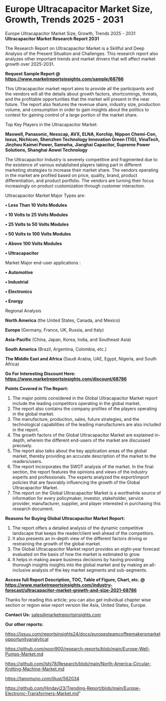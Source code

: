 # Europe Ultracapacitor Market Size, Growth, Trends 2025 - 2031
 Europe Ultracapacitor Market Size, Growth, Trends 2025 - 2031
<strong>Ultracapacitor Market Research Report 2031</strong>

The Research Report on Ultracapacitor Market is a Skillful and Deep Analysis of the Present Situation and Challenges. This research report also analyzes other important trends and market drivers that will affect market growth over 2025-2031.

<strong>Request Sample Report @ <a href=https://www.marketreportsinsights.com/sample/68786>https://www.marketreportsinsights.com/sample/68786</a></strong>

This Ultracapacitor market report aims to provide all the participants and the vendors will all the details about growth factors, shortcomings, threats, and the profitable opportunities that the market will present in the near future. The report also features the revenue share, industry size, production volume, and consumption in order to gain insights about the politics to contest for gaining control of a large portion of the market share.

Top Key Players in the Ultracapacitor Market:

<strong>Maxwell, Panasonic, Nesscap, AVX, ELNA, Korchip, Nippon Chemi-Con, Ioxus, Nichicon, Shenzhen Technology Innovation Green (TIG), VinaTech, Jinzhou Kaimei Power, Samwha, Jianghai Capacitor, Supreme Power Solutions, Shanghai Aowei Technology</strong>

The Ultracapacitor Industry is severely competitive and fragmented due to the existence of various established players taking part in different marketing strategies to increase their market share. The vendors operating in the market are profiled based on price, quality, brand, product differentiation, and product portfolio. The vendors are turning their focus increasingly on product customization through customer interaction.

Ultracapacitor Market Major Types are:

<strong>• Less Than 10 Volts Modules

• 10 Volts to 25 Volts Modules

• 25 Volts to 50 Volts Modules

• 50 Volts to 100 Volts Modules

• Above 100 Volts Modules

• Ultracapacitor</strong>

Market Major end-user applications :

<strong>• Automotive

• Industrial

• Electronics

• Energy</strong>

Regional Analysis

</u><strong><b>North America</b></strong> (the United States, Canada, and Mexico)

<strong><b>Europe </b></strong>(Germany, France, UK, Russia, and Italy)

<strong><b>Asia-Pacific</b></strong> (China, Japan, Korea, India, and Southeast Asia)

<strong><b>South America</b></strong> (Brazil, Argentina, Colombia, etc.)

<strong><b>The Middle East and Africa</b></strong> (Saudi Arabia, UAE, Egypt, Nigeria, and South Africa)

<strong>Go For Interesting Discount Here: <a href=https://www.marketreportsinsights.com/discount/68786>https://www.marketreportsinsights.com/discount/68786</a></strong>

<strong>Points Covered in The Report:</strong>
<ol>
  <li>The major points considered in the Global Ultracapacitor Market report include the leading competitors operating in the global market.</li>
  <li>The report also contains the company profiles of the players operating in the global market.</li>
  <li>The manufacture, production, sales, future strategies, and the technological capabilities of the leading manufacturers are also included in the report.</li>
  <li>The growth factors of the Global Ultracapacitor Market are explained in-depth, wherein the different end-users of the market are discussed precisely.</li>
  <li>The report also talks about the key application areas of the global market, thereby providing an accurate description of the market to the readers/users.</li>
  <li>The report incorporates the SWOT analysis of the market. In the final section, the report features the opinions and views of the industry experts and professionals. The experts analyzed the export/import policies that are favorably influencing the growth of the Global Ultracapacitor Market.</li>
  <li>The report on the Global Ultracapacitor Market is a worthwhile source of information for every policymaker, investor, stakeholder, service provider, manufacturer, supplier, and player interested in purchasing this research document.</li>
</ol>
<strong>Reasons for Buying Global Ultracapacitor Market Report:</strong>

<ol>
  <li>The report offers a detailed analysis of the dynamic competitive landscape that keeps the reader/client well ahead of the competitors.</li>
  <li>It also presents an in-depth view of the different factors driving or restraining the growth of the global market.</li>
  <li>The Global Ultracapacitor Market report provides an eight-year forecast evaluated on the basis of how the market is estimated to grow.</li>
  <li>It helps in making aware business decisions by having providing thorough insights insights into the global market and by making an all-inclusive analysis of the key market segments and sub-segments.</li>
</ol>
<strong>Access full Report Description, TOC, Table of Figure, Chart, etc. @ <a href=https://www.marketreportsinsights.com/industry-forecast/ultracapacitor-market-growth-and-size-2021-68786>https://www.marketreportsinsights.com/industry-forecast/ultracapacitor-market-growth-and-size-2021-68786</a></strong>


Thanks for reading this article; you can also get individual chapter wise section or region wise report version like Asia, United States, Europe.

<strong>Contact Us:</strong>
sales@marketreportsinsights.com

<strong>Our other reports:</strong>

<a href=https://issuu.com/reportsinsights24/docs/europesteamcoffeemakersmarketopportunityanalytical>https://issuu.com/reportsinsights24/docs/europesteamcoffeemakersmarketopportunityanalytical</a>

<a href=https://github.com/noori900/research-reports/blob/main/Europe-Well-Pumps-Market.md>https://github.com/noori900/research-reports/blob/main/Europe-Well-Pumps-Market.md</a>

<a href=https://github.com/Ishi78/Research/blob/main/North-America-Circular-Knitting-Machine-Market.md>https://github.com/Ishi78/Research/blob/main/North-America-Circular-Knitting-Machine-Market.md</a>

<a href=https://tanomuno.com/illust/562034>https://tanomuno.com/illust/562034</a>

<a href=https://github.com/Hindavi23/Trending-Report/blob/main/Europe-Electronic-Transformers-Market.md>https://github.com/Hindavi23/Trending-Report/blob/main/Europe-Electronic-Transformers-Market.md</a>"
